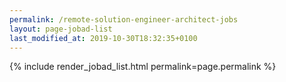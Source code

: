 ```yaml
---
permalink: /remote-solution-engineer-architect-jobs
layout: page-jobad-list
last_modified_at: 2019-10-30T18:32:35+0100
---
```

{% include render_jobad_list.html permalink=page.permalink %}
